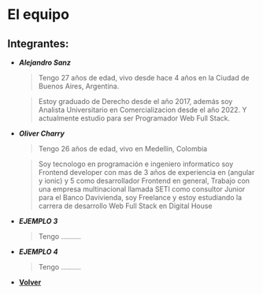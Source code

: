 # El equipo

## Integrantes:
+ ***Alejandro Sanz***
    > Tengo 27 años de edad, vivo desde hace 4 años en la Ciudad de Buenos Aires, Argentina.

    > Estoy graduado de Derecho desde el año 2017, además soy Analista Universitario en Comercializacion desde el año 2022. Y actualmente estudio para ser Programador Web Full Stack.
    
+ ***Oliver Charry***
    > Tengo 26 años de edad, vivo en Medellin, Colombia
    
    > Soy tecnologo en programación e ingeniero informatico soy Frontend developer con mas de 3 años de experiencia en (angular y ionic) y 5 como desarrollador Frontend en general, Trabajo con una empresa multinacional llamada SETI como consultor Junior para el Banco Davivienda, soy Freelance y estoy estudiando la carrera de desarrollo Web Full Stack en Digital House
    
+ ***EJEMPLO 3***
    > Tengo ..........
    
+ ***EJEMPLO 4***
    > Tengo ..........


+ [**Volver**](../README.md)

